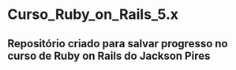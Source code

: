 # Curso_Ruby_on_Rails_5.x

## Repositório criado para salvar progresso no curso de Ruby on Rails do Jackson Pires
